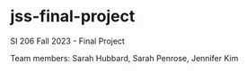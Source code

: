 # jss-final-project
SI 206 Fall 2023 - Final Project

Team members: Sarah Hubbard, Sarah Penrose, Jennifer Kim
